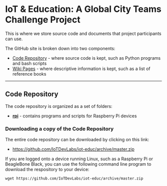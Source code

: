 # IoT & Education: A Global City Teams Challenge Project

This is where we store source code and documents that project participants can use.

The GitHub site is broken down into two components:

* [Code Repository](https://github.com/IoTDevLabs/iot-educ) - where source code is kept, such as Python programs and bash scripts
* [Wiki Pages](https://github.com/IoTDevLabs/iot-educ/wiki) - where descriptive information is kept, such as a list of reference books

---

## Code Repository

The code repository is organized as a set of folders:

* **[rpi](https://github.com/IoTDevLabs/iot-educ/tree/master/rpi)** - contains programs and scripts for Raspberry Pi devices

### Downloading a copy of the Code Repository

The entire code repository can be downloaded by clicking on this link:

* https://github.com/IoTDevLabs/iot-educ/archive/master.zip

If you are logged onto a device running Linux, such as a Raspberry Pi or BeagleBone Black, you can use the following command line program to download the respository to your device:

`wget https://github.com/IoTDevLabs/iot-educ/archive/master.zip`
